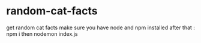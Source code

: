 # random-cat-facts
get random cat facts
make sure you have node and npm installed
after that :
npm i 
then nodemon index.js
